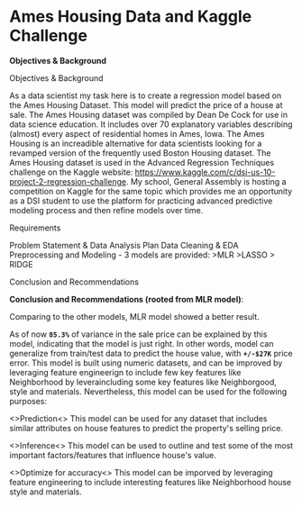 
# Ames Housing Data and Kaggle Challenge


**Objectives & Background**

Objectives & Background

As a data scientist my task here is to create a regression model based on the Ames Housing Dataset. This model will predict the price of a house at sale. The Ames Housing dataset was compiled by Dean De Cock for use in data science education. It includes over 70 explanatory variables describing (almost) every aspect of residential homes in Ames, Iowa. The Ames Housing is an increadible alternative for data scientists looking for a revamped version of the frequently used Boston Housing dataset.
The Ames Housing dataset is used in the Advanced Regression Techniques challenge on the Kaggle website: https://www.kaggle.com/c/dsi-us-10-project-2-regression-challenge. My school, General Assembly is hosting a competition on Kaggle for the same topic which provides me an opportunity as a DSI student to use the platform for practicing advanced predictive modeling process and then refine models over time.

Requirements

Problem Statement & Data Analysis Plan
Data Cleaning & EDA
Preprocessing and Modeling - 3 models are provided: 
    >MLR 
    >LASSO 
    > RIDGE
  
Conclusion and Recommendations

**Conclusion and Recommendations (rooted from MLR model)**:

Comparing to the other models, MLR model showed a better result. 

As of now **`85.3%`** of variance in the sale price can be explained by this model, indicating that the model is just right. In other words, model can generalize from train/test data to predict the house value, with **`+/-$27K`** price error. This model is built using numeric datasets, and can be improved by leveraging feature engineerign to include few key features like Neighborhood by leveraincluding some key features like Neighborgood, style and materials. Nevertheless, this model can be used for the following purposes:

<>Prediction<>
This model can be used for any dataset that includes similar attributes on house features to predict the property's selling price.

<>Inference<>
This model can be used to outline and test some of the most important factors/features that influence house's value.

<>Optimize for accuracy<>
This model can be imporved by leveraging feature engineering to include  interesting features like Neighborhood house style and materials. 
